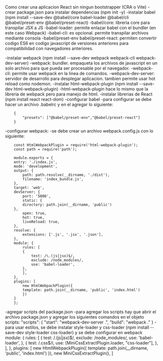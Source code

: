 Como crear una aplicacion React sin ningun bootstrapper (CRA o Vite)
-crear package.json para instalar dependencias (npm init -y)
-instalar babel (npm install --save-dev @babel/core babel-loader @babel/cli @babel/preset-env @babel/preset-react)
    -babel/core: libreria core para transpilar JSX a JS
    -babel-loader: permite enlazar babel con el bundler (en este caso Webpack)
    -babel-cli: es opcional. permite transpilar archivos mediante consola
    -babel/preset-env babel/preset-react: permiten convertir codigo ES6 en codigo javascript de versiones anteriores para compatibilidad con navegadores anteriores.

-instalar webpack (npm install --save-dev webpack webpack-cli webpack-dev-server)
    -webpack: bundler. empaqueta los archivos de javascript en un solo archivo para que pueda ser procesable por el navegador.
    -webpack-cli: permite usar webpack en la linea de comandos.
    -webpack-dev-server: servidor de desarrollo para desplegar aplicacion. tambien permite usar hot reload como nodemon.
-instalar html-webpack-plugin (npm install --save-dev html-webpack-plugin)
    -html-webpack-plugin hace lo mismo que la libreria de webpack pero para manejo de html.
-instalar librerias de React (npm install react react-dom)
-configurar babel 
    -para configurar se debe hacer un archivo .babelrc y en el agregar lo siguiente:
        
        {
            "presets": ["@babel/preset-env","@babel/preset-react"]
        }

-configurar webpack:
    -se debe crear un archivo webpack.config.js con lo siguiente:
        
        const HtmlWebpackPlugin = require('html-webpack-plugin');
        const path = require('path');

        module.exports = {
        entry: './index.js',
        mode: 'development',
        output: {
            path: path.resolve(__dirname, './dist'),
            filename: 'index_bundle.js',
        },
        target: 'web',
        devServer: {
            port: '5000',
            static: {
            directory: path.join(__dirname, 'public')
        },
            open: true,
            hot: true,
            liveReload: true,
        },
        resolve: {
            extensions: ['.js', '.jsx', '.json'],
        },
        module: {
            rules: [
            {
                test: /\.(js|jsx)$/, 
                exclude: /node_modules/, 
                use: 'babel-loader', 
            },
            ],
        },
        plugins: [
            new HtmlWebpackPlugin({
            template: path.join(__dirname, 'public', 'index.html')
            })
        ]
        };
        
-agregar scripts del package.json
    -para agregar los scripts hay que abrir el archivo package.json y agregar los siguientes comandos en el objeto scripts:
        "scripts": {
            "start": "webpack-dev-server .",
            "build": "webpack ."
        }
-para usar estilos, se debe instalar style-loader y css-loader (npm install --save-dev style-loader css-loader)
    y se debe configurar en webpack
    module: {
        rules: [
            {
                test: /\.(js|jsx)$/,
                exclude: /node_modules/,
                use: 'babel-loader',
            },
            {
                test: /\.css$/i,
                use: [MiniCssExtractPlugin.loader, "css-loader"],
            },
        ],
    },
    plugins: [
        new HtmlWebpackPlugin({
            template: path.join(__dirname, 'public', 'index.html')
        }),
        new MiniCssExtractPlugin(),
    ]